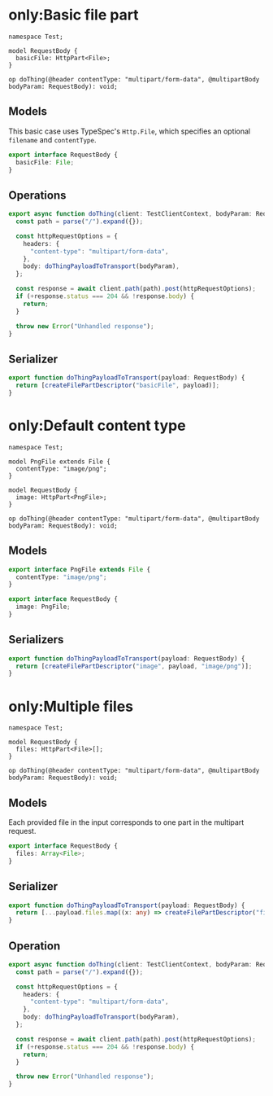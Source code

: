 # only:Basic file part

```tsp
namespace Test;

model RequestBody {
  basicFile: HttpPart<File>;
}

op doThing(@header contentType: "multipart/form-data", @multipartBody bodyParam: RequestBody): void;
```

## Models

This basic case uses TypeSpec's `Http.File`, which specifies an optional `filename` and `contentType`.

```ts src/models/models.ts interface RequestBody
export interface RequestBody {
  basicFile: File;
}
```

## Operations

```ts src/api/operations.ts function doThing
export async function doThing(client: TestClientContext, bodyParam: RequestBody): Promise<void> {
  const path = parse("/").expand({});

  const httpRequestOptions = {
    headers: {
      "content-type": "multipart/form-data",
    },
    body: doThingPayloadToTransport(bodyParam),
  };

  const response = await client.path(path).post(httpRequestOptions);
  if (+response.status === 204 && !response.body) {
    return;
  }

  throw new Error("Unhandled response");
}
```

## Serializer

```ts src/models/serializers.ts function doThingPayloadToTransport
export function doThingPayloadToTransport(payload: RequestBody) {
  return [createFilePartDescriptor("basicFile", payload)];
}
```

# only:Default content type

```tsp
namespace Test;

model PngFile extends File {
  contentType: "image/png";
}

model RequestBody {
  image: HttpPart<PngFile>;
}

op doThing(@header contentType: "multipart/form-data", @multipartBody bodyParam: RequestBody): void;
```

## Models

```ts src/models/models.ts interface PngFile
export interface PngFile extends File {
  contentType: "image/png";
}
```

```ts src/models/models.ts interface RequestBody
export interface RequestBody {
  image: PngFile;
}
```

## Serializers

```ts src/models/serializers.ts function doThingPayloadToTransport
export function doThingPayloadToTransport(payload: RequestBody) {
  return [createFilePartDescriptor("image", payload, "image/png")];
}
```

# only:Multiple files

```tsp
namespace Test;

model RequestBody {
  files: HttpPart<File>[];
}

op doThing(@header contentType: "multipart/form-data", @multipartBody bodyParam: RequestBody): void;
```

## Models

Each provided file in the input corresponds to one part in the multipart request.

```ts src/models/models.ts interface RequestBody
export interface RequestBody {
  files: Array<File>;
}
```

## Serializer

```ts src/models/serializers.ts function doThingPayloadToTransport
export function doThingPayloadToTransport(payload: RequestBody) {
  return [...payload.files.map((x: any) => createFilePartDescriptor("files", x))];
}
```

## Operation

```ts src/api/operations.ts function doThing
export async function doThing(client: TestClientContext, bodyParam: RequestBody): Promise<void> {
  const path = parse("/").expand({});

  const httpRequestOptions = {
    headers: {
      "content-type": "multipart/form-data",
    },
    body: doThingPayloadToTransport(bodyParam),
  };

  const response = await client.path(path).post(httpRequestOptions);
  if (+response.status === 204 && !response.body) {
    return;
  }

  throw new Error("Unhandled response");
}
```
